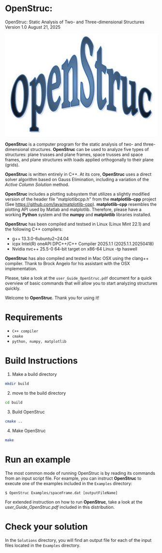 # OpenStruc:
OpenStruc: Static Analysis of Two- and Three-dimensional Structures
Version 1.0
August 21, 2025

![my OpenStruc logo](https://github.com/edgarfblacksilva/OpenStruc/blob/main/src/OpenStrucLogo.jpg)

**OpenStruc** is a computer program for the static analysis of two- and three-dimensional structures. **OpenStruc** can be used to analyze five types of structures: plane trusses and plane frames, space trusses and space frames, and plane structures with loads applied orthogonally to their plane (grids). 

**OpenStruc** is written entirely in C++. At its core, **OpenStruc** uses a direct solver algorithm based on Gauss Elimination, including a variation of the *Active Column Solution* method.

**OpenStruc** includes a plotting subsystem that utilizes a slightly modified version of the header file "matplotlibcpp.h" from the **matplotlib-cpp** project (See https://github.com/lava/matplotlib-cpp). **matplotlib-cpp** resembles the plotting API used by Matlab and matplotlib. Therefore, please have a working **Python** system and the **numpy** and **matplotlib** libraries installed.

**OpenStruc** has been compiled and testsed in Linux (Linux Mint 22.1) and the following C++ compilers:
  - g++ 13.3.0-6ubuntu2~24.04
  - icpx Intel(R) oneAPI DPC++/C++ Compiler 2025.1.1 (2025.1.1.20250418)
  - Nvidia nvc++ 25.5-0 64-bit target on x86-64 Linux -tp haswell

**OpenStruc** has also compiled and tested in Mac OSX using the clang++ compiler. Thank to Brock Angelo for his assistant with the OSX implementation.

Please, take a look at the `user_Guide_OpenStruc.pdf` document for a quick overview of basic commands that will allow you to start analyzing structures quickly.

Welcome to **OpenStruc**. Thank you for using it! 

# Requirements

- `C++ compiler`
- `cmake`
- `python, numpy, matplotlib`

# Build Instructions

1. Make a build directory

```bash
mkdir build 
```

2. move to the build directory
```bash
cd build 
```

3. Build OpenStruc
```bash
cmake ..
```

4. Make OpenStruc
```bash
make 
```

# Run an example

The most common mode of running OpenStruc is by reading its commands from an input
script file. For example, you can instruct **OpenStruc** to execute one of the examples included in the `Examples` directory:

```
$ OpenStruc Examples/spaceFrame.dat [outputFileName]
```

For extended instruction on how to run **OpenStruc**, take a look at the *user_Guide_OpenStruc.pdf* included in this distribution.


# Check your solution
In the `Solutions` directory, you will find an output file for each of the input files located in the `Examples` directory.


